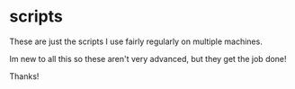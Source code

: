 # scripts

These are just the scripts I use fairly regularly on multiple machines.

Im new to all this so these aren't very advanced, but they get the job done!

Thanks!
